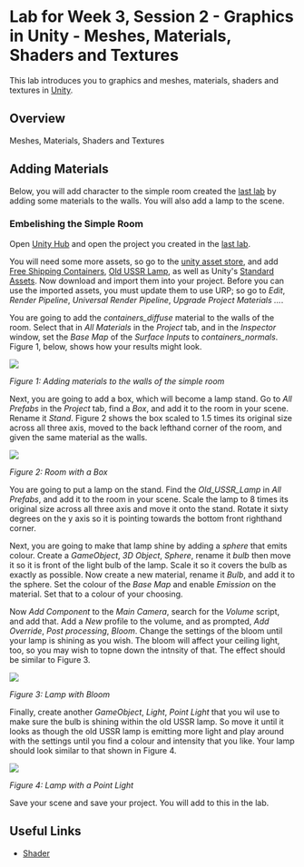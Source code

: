 # Lab for Week 3, Session 2 - Graphics in Unity - Meshes, Materials, Shaders and Textures  

This lab introduces you to graphics and meshes, materials, shaders and textures in [Unity](https://unity.com/).

## Overview

Meshes, Materials, Shaders and Textures

## Adding Materials

Below, you will add character to the simple room created  the [last lab](./week3Session1.md) by adding some materials to the walls. You will also add a lamp to the scene.

### Embelishing the Simple Room

Open [Unity Hub](https://docs.unity3d.com/Manual/GettingStartedUnityHub.html) and open the project you created in the [last lab](./week3Session1.md).

You will need some more assets, so go to the [unity asset store](https://assetstore.unity.com/), and add [Free Shipping Containers](https://assetstore.unity.com/packages/3d/environments/industrial/free-shipping-containers-18315), [Old USSR Lamp](https://assetstore.unity.com/packages/3d/props/electronics/old-ussr-lamp-110400), as well as Unity's [Standard Assets](https://assetstore.unity.com/packages/essentials/asset-packs/standard-assets-for-unity-2018-4-32351).  Now download and import them into your project. Before you can use the imported assets, you must update them to use URP; so go to _Edit_, _Render Pipeline_, _Universal Render Pipeline_, _Upgrade Project Materials ..._.

You are going to add the _containers_diffuse_ material to the walls of the room. Select that in _All Materials_ in the _Project_ tab, and in the _Inspector_ window, set the _Base Map_ of the _Surface Inputs_ to _containers_normals_. Figure 1, below, shows how your results might look.

![](./images/shippingContainer.png)

_Figure 1: Adding materials to the walls of the simple room_

Next, you are going to add a box, which will become a lamp stand. Go to _All Prefabs_ in the _Project_ tab, find a _Box_, and add it to the room in your scene. Rename it _Stand_. Figure 2 shows the box scaled to 1.5 times its original size across all three axis, moved to the back lefthand corner of the room, and given the same material as the walls.

![](./images/shippingContainerBox.png)

_Figure 2: Room with a Box_

You are going to put a lamp on the stand. Find the _Old_USSR_Lamp_ in _All Prefabs_, and add it to the room in your scene. Scale the lamp to 8 times its original size across all three axis and move it onto the stand. Rotate it sixty degrees on the y axis so it is pointing towards the bottom front righthand corner.

Next, you are going to make that lamp shine by adding a _sphere_ that emits colour. Create a _GameObject_, _3D Object_, _Sphere_, rename it _bulb_ then move it so it is front of the light bulb of the lamp. Scale it so it covers the bulb as exactly as possible. Now create a new material, rename it _Bulb_, and add it to the sphere. Set the colour of the _Base Map_ and enable _Emission_ on the material. Set that to a colour of your choosing.

Now _Add Component_ to the _Main Camera_, search for the _Volume_ script, and add that. Add a _New_ profile to the volume, and as prompted, _Add Override_, _Post processing_, _Bloom_. Change the settings of the bloom until your lamp is shining as you wish. The bloom will affect your ceiling light, too, so you may wish to topne down the intnsity of that. The effect should be similar to Figure 3.

![](./images/lampWithBloom.png)

_Figure 3: Lamp with Bloom_

Finally, create another  _GameObject_, _Light_, _Point Light_ that you wil use to make sure the bulb is shining within the old USSR lamp. So move it until it looks as though the old USSR lamp is emitting more light and play around with the settings until you find a colour and intensity that you like. Your lamp should look similar to that shown in Figure 4.

![](./images/lampWithLight.png)

_Figure 4: Lamp with a Point Light_

Save your scene and save your project. You will add to this in the lab.

## Useful Links

+ [Shader](https://en.wikipedia.org/wiki/Shader)
